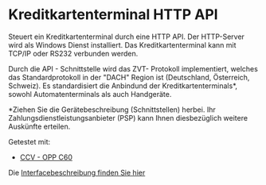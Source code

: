 # Kreditkartenterminal HTTP API

Steuert ein Kreditkartenterminal durch eine HTTP API.
Der HTTP-Server wird als Windows Dienst installiert.
Das Kreditkartenterminal kann mit TCP/IP oder RS232 verbunden werden.

Durch die API - Schnittstelle wird das ZVT- Protokoll implementiert, welches das Standardprotokoll in der "DACH" Region ist (Deutschland, Österreich, Schweiz).
Es standardisiert die Anbindund der Kreditkartenterminals*, sowohl Automatenterminals als auch Handgeräte.

*Ziehen Sie die Gerätebeschreibung (Schnittstellen) herbei.
Ihr Zahlungsdienstleistungsanbieter (PSP) kann Ihnen diesbezüglich weitere Auskünfte erteilen.

Getestet mit:

- [CCV - OPP C60](https://www.ccv.eu/ch-de/home/produktuebersicht/terminals/automatenmodule/)

Die [Interfacebeschreibung finden Sie hier](../../Readme.md)